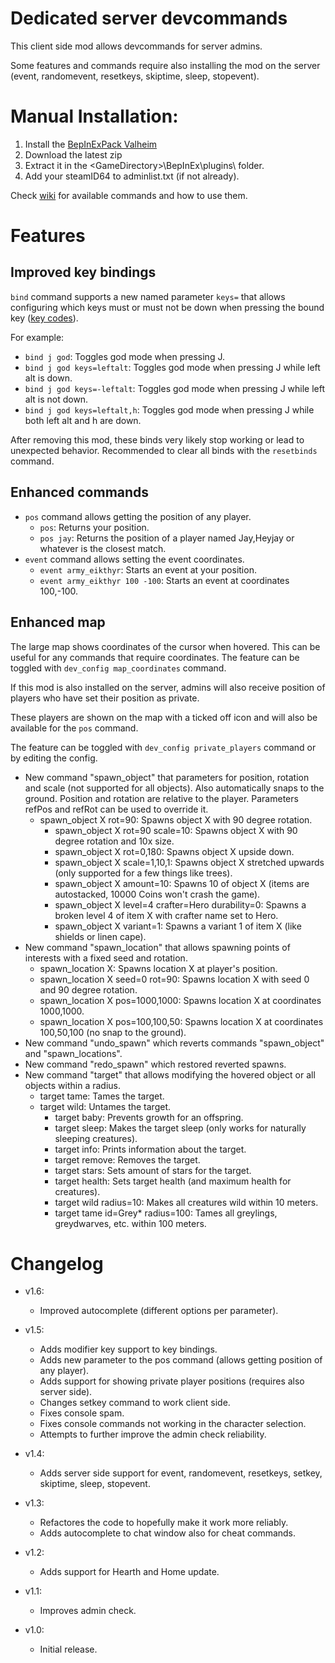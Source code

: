 # Dedicated server devcommands

This client side mod allows devcommands for server admins.

Some features and commands require also installing the mod on the server (event, randomevent, resetkeys, skiptime, sleep, stopevent).

# Manual Installation:

1. Install the [BepInExPack Valheim](https://valheim.thunderstore.io/package/denikson/BepInExPack_Valheim)
2. Download the latest zip
3. Extract it in the \<GameDirectory\>\BepInEx\plugins\ folder.
4. Add your steamID64 to adminlist.txt (if not already).

Check [wiki](https://valheim.fandom.com/wiki/Console_Commands) for available commands and how to use them.

# Features

## Improved key bindings

`bind` command supports a new named parameter `keys=` that allows configuring which keys must or must not be down when pressing the bound key ([key codes](https://docs.unity3d.com/ScriptReference/KeyCode.html)).

For example:

- `bind j god`: Toggles god mode when pressing J.
- `bind j god keys=leftalt`: Toggles god mode when pressing J while left alt is down.
- `bind j god keys=-leftalt`: Toggles god mode when pressing J while left alt is not down.
- `bind j god keys=leftalt,h`: Toggles god mode when pressing J while both left alt and h are down.

After removing this mod, these binds very likely stop working or lead to unexpected behavior. Recommended to clear all binds with the `resetbinds` command.

## Enhanced commands

- `pos` command allows getting the position of any player.
	- `pos`: Returns your position.
	- `pos jay`: Returns the position of a player named Jay,Heyjay or whatever is the closest match.
- `event` command allows setting the event coordinates.
	- `event army_eikthyr`: Starts an event at your position.
	- `event army_eikthyr 100 -100`: Starts an event at coordinates 100,-100.

## Enhanced map

The large map shows coordinates of the cursor when hovered. This can be useful for any commands that require coordinates. The feature can be toggled with `dev_config map_coordinates` command.

If this mod is also installed on the server, admins will also receive position of players who have set their position as private.

These players are shown on the map with a ticked off icon and will also be available for the `pos` command.

The feature can be toggled with `dev_config private_players` command or by editing the config.

- New command "spawn_object" that parameters for position, rotation and scale (not supported for all objects). Also automatically snaps to the ground. Position and rotation are relative to the player. Parameters refPos and refRot can be used to override it.
  - spawn_object X rot=90: Spawns object X with 90 degree rotation.
	- spawn_object X rot=90 scale=10: Spawns object X with 90 degree rotation and 10x size.
	- spawn_object X rot=0,180: Spawns object X upside down.
	- spawn_object X scale=1,10,1: Spawns object X stretched upwards (only supported for a few things like trees).
	- spawn_object X amount=10: Spawns 10 of object X (items are autostacked, 10000 Coins won't crash the game).
	- spawn_object X level=4 crafter=Hero durability=0: Spawns a broken level 4 of item X with crafter name set to Hero.
	- spawn_object X variant=1: Spawns a variant 1 of item X (like shields or linen cape).
- New command "spawn_location" that allows spawning points of interests with a fixed seed and rotation.
  - spawn_location X: Spawns location X at player's position.
  - spawn_location X seed=0 rot=90: Spawns location X with seed 0 and 90 degree rotation.
  - spawn_location X pos=1000,1000: Spawns location X at coordinates 1000,1000.
  - spawn_location X pos=100,100,50: Spawns location X at coordinates 100,50,100 (no snap to the ground).
- New command "undo_spawn" which reverts commands "spawn_object" and "spawn_locations".
- New command "redo_spawn" which restored reverted spawns.
- New command "target" that allows modifying the hovered object or all objects within a radius.
  - target tame: Tames the target.
  - target wild: Untames the target.
	- target baby: Prevents growth for an offspring.
	- target sleep: Makes the target sleep (only works for naturally sleeping creatures).
	- target info: Prints information about the target.
	- target remove: Removes the target.
	- target stars: Sets amount of stars for the target.
	- target health: Sets target health (and maximum health for creatures).
	- target wild radius=10: Makes all creatures wild within 10 meters.
	- target tame id=Grey* radius=100: Tames all greylings, greydwarves, etc. within 100 meters.



# Changelog

- v1.6:
	- Improved autocomplete (different options per parameter).

- v1.5:
	- Adds modifier key support to key bindings.
	- Adds new parameter to the pos command (allows getting position of any player).
	- Adds support for showing private player positions (requires also server side).
	- Changes setkey command to work client side.
	- Fixes console spam.
	- Fixes console commands not working in the character selection.
	- Attempts to further improve the admin check reliability.

- v1.4:
	- Adds server side support for event, randomevent, resetkeys, setkey, skiptime, sleep, stopevent.

- v1.3: 
	- Refactores the code to hopefully make it work more reliably.
	- Adds autocomplete to chat window also for cheat commands.

- v1.2: 
	- Adds support for Hearth and Home update.

- v1.1: 
	- Improves admin check.

- v1.0: 
	- Initial release.